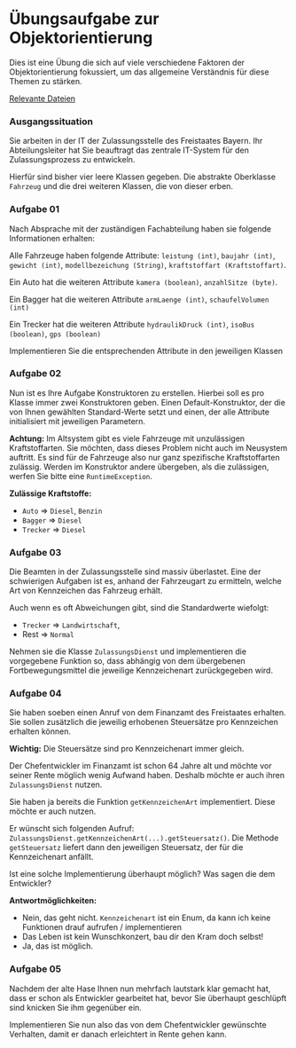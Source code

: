 # Übungsaufgabe zur Objektorientierung

Dies ist eine Übung die sich auf viele verschiedene Faktoren der Objektorientierung fokussiert, um das allgemeine Verständnis für diese Themen zu stärken.

[Relevante Dateien](./)

### Ausgangssituation

Sie arbeiten in der IT der Zulassungsstelle des Freistaates Bayern. Ihr Abteilungsleiter hat Sie beauftragt das zentrale IT-System für den Zulassungsprozess zu entwickeln.

Hierfür sind bisher vier leere Klassen gegeben. Die abstrakte Oberklasse `Fahrzeug` und die drei weiteren Klassen, die von dieser erben.


### Aufgabe 01

Nach Absprache mit der zuständigen Fachabteilung haben sie folgende Informationen erhalten:

Alle Fahrzeuge haben folgende Attribute: `leistung (int)`, `baujahr (int)`, `gewicht (int)`, `modellbezeichung (String)`, `kraftstoffart (Kraftstoffart)`.

Ein Auto hat die weiteren Attribute `kamera (boolean)`, `anzahlSitze (byte)`.

Ein Bagger hat die weiteren Attribute `armLaenge (int)`, `schaufelVolumen (int)`

Ein Trecker hat die weiteren Attribute `hydraulikDruck (int)`, `isoBus (boolean)`, `gps (boolean)`

Implementieren Sie die entsprechenden Attribute in den jeweiligen Klassen

### Aufgabe 02

Nun ist es Ihre Aufgabe Konstruktoren zu erstellen. Hierbei soll es pro Klasse immer zwei Konstruktoren geben. Einen Default-Konstruktor, der die von Ihnen gewählten Standard-Werte setzt und einen, der alle Attribute initialisiert mit jeweiligen Parametern.

**Achtung:** Im Altsystem gibt es viele Fahrzeuge mit unzulässigen Kraftstoffarten. Sie möchten, dass dieses Problem nicht auch im Neusystem auftritt. Es sind für de Fahrzeuge also nur ganz spezifische Kraftstoffarten zulässig. Werden im Konstruktor andere übergeben, als die zulässigen, werfen 
Sie bitte eine `RuntimeException`.

**Zulässige Kraftstoffe:**
- `Auto` => `Diesel`, `Benzin`
- `Bagger` => `Diesel`
- `Trecker` => `Diesel`

### Aufgabe 03

Die Beamten in der Zulassungsstelle sind massiv überlastet. Eine der schwierigen Aufgaben ist es, 
anhand der Fahrzeugart zu ermitteln, welche Art von Kennzeichen das Fahrzeug erhält. 

Auch wenn es oft Abweichungen gibt, sind die Standardwerte wiefolgt:

- `Trecker` => `Landwirtschaft`,
- Rest => `Normal`

Nehmen sie die Klasse `ZulassungsDienst` und implementieren die vorgegebene Funktion so, dass abhängig von dem übergebenen Fortbewegungsmittel die jeweilige Kennzeichenart zurückgegeben wird.

### Aufgabe 04 

Sie haben soeben einen Anruf von dem Finanzamt des Freistaates erhalten. Sie sollen zusätzlich die jeweilig erhobenen Steuersätze pro Kennzeichen erhalten können.

**Wichtig:** Die Steuersätze sind pro Kennzeichenart immer gleich.

Der Chefentwickler im Finanzamt ist schon 64 Jahre alt und möchte vor seiner Rente möglich wenig Aufwand haben. 
Deshalb möchte er auch ihren `ZulassungsDienst` nutzen.

Sie haben ja bereits die Funktion `getKennzeichenArt` implementiert. Diese möchte er auch nutzen.

Er wünscht sich folgenden Aufruf: `ZulassungsDienst.getKennzeichenArt(...).getSteuersatz()`. Die Methode `getSteuersatz` liefert dann den jeweiligen Steuersatz, der für die Kennzeichenart anfällt.

Ist eine solche Implementierung überhaupt möglich? Was sagen die dem Entwickler?

**Antwortmöglichkeiten:**

- Nein, das geht nicht. `Kennzeichenart` ist ein Enum, da kann ich keine Funktionen drauf aufrufen / implementieren
- Das Leben ist kein Wunschkonzert, bau dir den Kram doch selbst!
- Ja, das ist möglich.


### Aufgabe 05

Nachdem der alte Hase Ihnen nun mehrfach lautstark klar gemacht hat, dass er schon als Entwickler gearbeitet hat, bevor Sie überhaupt geschlüpft sind knicken Sie ihm gegenüber ein.

Implementieren Sie nun also das von dem Chefentwickler gewünschte Verhalten, damit er danach erleichtert in Rente gehen kann.